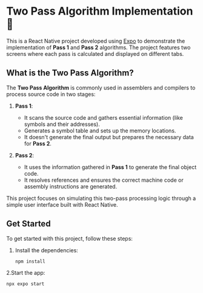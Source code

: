 # Two Pass Algorithm Implementation 👋

This is a React Native project developed using [Expo](https://expo.dev) to demonstrate the implementation of **Pass 1** and **Pass 2** algorithms. The project features two screens where each pass is calculated and displayed on different tabs.

## What is the Two Pass Algorithm?

The **Two Pass Algorithm** is commonly used in assemblers and compilers to process source code in two stages:

1. **Pass 1**:
   - It scans the source code and gathers essential information (like symbols and their addresses).
   - Generates a symbol table and sets up the memory locations.
   - It doesn't generate the final output but prepares the necessary data for **Pass 2**.
   
2. **Pass 2**:
   - It uses the information gathered in **Pass 1** to generate the final object code.
   - It resolves references and ensures the correct machine code or assembly instructions are generated.

This project focuses on simulating this two-pass processing logic through a simple user interface built with React Native.

## Get Started

To get started with this project, follow these steps:

1. Install the dependencies:

   ```bash
   npm install

2.Start the app:

   ```bash
   npx expo start

